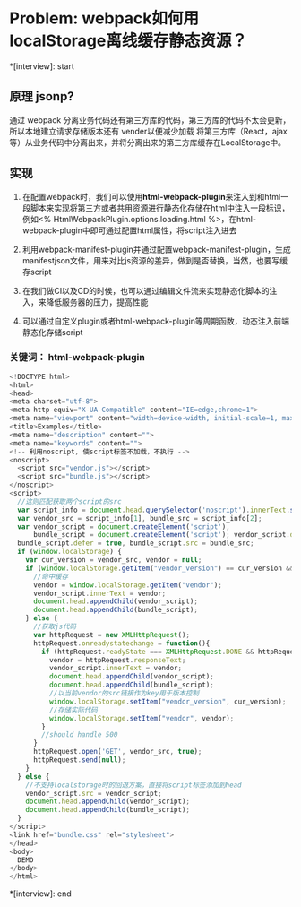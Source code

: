 # Problem: webpack如何用localStorage离线缓存静态资源？

*[interview]: start

## 原理 jsonp?
通过 webpack 分离业务代码还有第三方库的代码，第三方库的代码不太会更新，所以本地建立请求存储版本还有 vender以便减少加载
将第三方库（React，ajax等）从业务代码中分离出来，并将分离出来的第三方库缓存在LocalStorage中。
## 实现

1. 在配置webpack时，我们可以使用**html-webpack-plugin**来注入到和html一段脚本来实现将第三方或者共用资源进行静态化存储在html中注入一段标识，例如<% HtmlWebpackPlugin.options.loading.html %>，在html-webpack-plugin中即可通过配置html属性，将script注入进去

2. 利用webpack-manifest-plugin并通过配置webpack-manifest-plugin，生成manifestjson文件，用来对比js资源的差异，做到是否替换，当然，也要写缓存script

3. 在我们做CI以及CD的时候，也可以通过编辑文件流来实现静态化脚本的注入，来降低服务器的压力，提高性能

4. 可以通过自定义plugin或者html-webpack-plugin等周期函数，动态注入前端静态化存储script

### 关键词： html-webpack-plugin

```js
<!DOCTYPE html>
<html>
<head>
<meta charset="utf-8">
<meta http-equiv="X-UA-Compatible" content="IE=edge,chrome=1">
<meta name="viewport" content="width=device-width, initial-scale=1, maximum-scale=1"/>
<title>Examples</title>
<meta name="description" content="">
<meta name="keywords" content="">
<!-- 利用noscript, 使script标签不加载，不执行 -->
<noscript>
  <script src="vendor.js"></script>
  <script src="bundle.js"></script>
</noscript>
<script>
  //这则匹配获取两个script的src
  var script_info = document.head.querySelector('noscript').innerText.split(/\s/).join('').match(/src="(.+)".*src="(.+)"/);
  var vendor_src = script_info[1], bundle_src = script_info[2];
  var vendor_script = document.createElement('script'), 
      bundle_script = document.createElement('script'); vendor_script.defer = true;
  bundle_script.defer = true, bundle_script.src = bundle_src;
  if (window.localStorage) {
    var cur_version = vendor_src, vendor = null;
    if (window.localStorage.getItem("vendor_version") == cur_version && window.localStorage.getItem("vendor")) {
      //命中缓存
      vendor = window.localStorage.getItem("vendor");
      vendor_script.innerText = vendor;
      document.head.appendChild(vendor_script);
      document.head.appendChild(bundle_script);
    } else {
      //获取js代码
      var httpRequest = new XMLHttpRequest();
      httpRequest.onreadystatechange = function(){
        if (httpRequest.readyState === XMLHttpRequest.DONE && httpRequest.status === 200 || httpRequest.status === 304) {
          vendor = httpRequest.responseText;
          vendor_script.innerText = vendor;
          document.head.appendChild(vendor_script);
          document.head.appendChild(bundle_script);
          //以当前vendor的src链接作为key用于版本控制
          window.localStorage.setItem("vendor_version", cur_version);
          //存储实际代码
          window.localStorage.setItem("vendor", vendor);
        }
        //should handle 500
      }
      httpRequest.open('GET', vendor_src, true);
      httpRequest.send(null);
    }
  } else {
    //不支持localstorage时的回退方案，直接将script标签添加到head
    vendor_script.src = vendor_script;
    document.head.appendChild(vendor_script);
    document.head.appendChild(bundle_script);
  }
</script>
<link href="bundle.css" rel="stylesheet">
</head>
<body>
  DEMO
</body>
</html>
```
*[interview]: end
